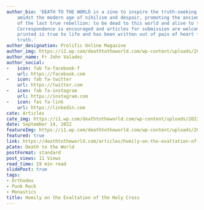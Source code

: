 ```yaml
---
author_bio: 'DEATH TO THE WORLD is a zine to inspire the truth-seeking and soul searching
    amidst the modern age of nihilism and despair, promoting the ancient principles
    of the last true rebellion: to be dead to this world and alive to the other world.
    Correspondence is encouraged and articles for submission are welcomed. Each article
    printed is true to life and has been written out of pain of heart for love of
    truth.'
author_designation: Prolific Online Magazine
author_img: https://i2.wp.com/deathtotheworld.com/wp-content/uploads/2014/06/dttw1.jpg
author_name: Fr John Valadez
author_social:
-   icon: fab fa-facebook-f
    url: https://facebook.com
-   icon: fab fa-twitter
    url: https://twitter.com
-   icon: fab fa-instagram
    url: https://instagram.com
-   icon: fas fa-link
    url: https://linkedin.com
cate: Articles
cate_img: https://i1.wp.com/deathtotheworld.com/wp-content/uploads/2022/09/f-holycross.jpg?resize=1140%2C663&ssl=1
date: September 14, 2022
featureImg: https://i1.wp.com/deathtotheworld.com/wp-content/uploads/2022/09/f-holycross.jpg?resize=1140%2C663&ssl=1
featured: true
link: https://deathtotheworld.com/articles/homily-on-the-exaltation-of-the-holy-cross/
pCate: Death to the World
postFormat: standard
post_views: 11 Views
read_time: 19 min read
slidePost: true
tags:
- Orthodox
- Punk Rock
- Monastics
title: Homily on the Exaltation of the Holy Cross
---
```

